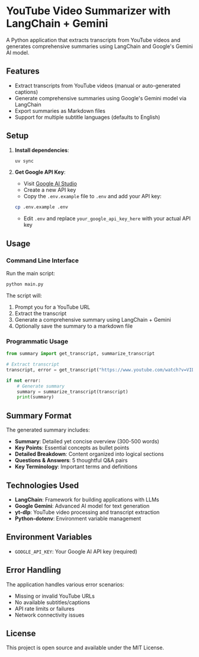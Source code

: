 # YouTube Video Summarizer with LangChain + Gemini

A Python application that extracts transcripts from YouTube videos and generates comprehensive summaries using LangChain and Google's Gemini AI model.

## Features

- Extract transcripts from YouTube videos (manual or auto-generated captions)
- Generate comprehensive summaries using Google's Gemini model via LangChain
- Export summaries as Markdown files
- Support for multiple subtitle languages (defaults to English)

## Setup

1. **Install dependencies**:
   ```bash
   uv sync
   ```

2. **Get Google API Key**:
   - Visit [Google AI Studio](https://makersuite.google.com/app/apikey)
   - Create a new API key
   - Copy the `.env.example` file to `.env` and add your API key:
   ```bash
   cp .env.example .env
   ```
   - Edit `.env` and replace `your_google_api_key_here` with your actual API key

## Usage

### Command Line Interface

Run the main script:
```bash
python main.py
```

The script will:
1. Prompt you for a YouTube URL
2. Extract the transcript
3. Generate a comprehensive summary using LangChain + Gemini
4. Optionally save the summary to a markdown file

### Programmatic Usage

```python
from summary import get_transcript, summarize_transcript

# Extract transcript
transcript, error = get_transcript("https://www.youtube.com/watch?v=VIDEO_ID")

if not error:
    # Generate summary
    summary = summarize_transcript(transcript)
    print(summary)
```

## Summary Format

The generated summary includes:

- **Summary**: Detailed yet concise overview (300-500 words)
- **Key Points**: Essential concepts as bullet points
- **Detailed Breakdown**: Content organized into logical sections
- **Questions & Answers**: 5 thoughtful Q&A pairs
- **Key Terminology**: Important terms and definitions

## Technologies Used

- **LangChain**: Framework for building applications with LLMs
- **Google Gemini**: Advanced AI model for text generation
- **yt-dlp**: YouTube video processing and transcript extraction
- **Python-dotenv**: Environment variable management

## Environment Variables

- `GOOGLE_API_KEY`: Your Google AI API key (required)

## Error Handling

The application handles various error scenarios:
- Missing or invalid YouTube URLs
- No available subtitles/captions
- API rate limits or failures
- Network connectivity issues

## License

This project is open source and available under the MIT License.